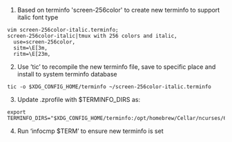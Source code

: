 1. Based on terminfo 'screen-256color' to create new terminfo to support italic
   font type

```
vim screen-256color-italic.terminfo;
screen-256color-italic|tmux with 256 colors and italic,
  use=screen-256color,
  sitm=\E[3m,
  ritm=\E[23m,
```

2. Use ’tic’ to recompile the new terminfo file, save to specific place and install to system terminfo database

```
tic -o $XDG_CONFIG_HOME/terminfo ~/screen-256color-italic.terminfo
```

3. Update .zprofile with $TERMINFO_DIRS as:

```
export TERMINFO_DIRS="$XDG_CONFIG_HOME/terminfo:/opt/homebrew/Cellar/ncurses/6.5/share/terminfo:/usr/share/terminfo"
```

4. Run ‘infocmp $TERM’ to ensure new terminfo is set

